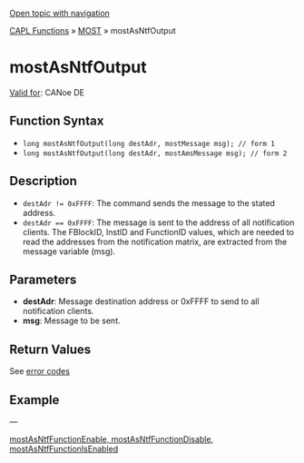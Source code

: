 [Open topic with navigation](../../../../../CANoeDEFamily.htm#Topics/CAPLFunctions/MOST/Functions/CAPLfunctionMOSTAsNTFOutput.md)

[CAPL Functions](../../CAPLfunctions.md) » [MOST](../CAPLfunctionsMOSTOverview.md) » mostAsNtfOutput

# mostAsNtfOutput

[Valid for](../../../Shared/FeatureAvailability.md): CANoe DE

## Function Syntax

- `long mostAsNtfOutput(long destAdr, mostMessage msg); // form 1`
- `long mostAsNtfOutput(long destAdr, mostAmsMessage msg); // form 2`

## Description

- `destAdr != 0xFFFF`: The command sends the message to the stated address.
- `destAdr == 0xFFFF`: The message is sent to the address of all notification clients. The FBlockID, InstID and FunctionID values, which are needed to read the addresses from the notification matrix, are extracted from the message variable (msg).

## Parameters

- **destAdr**: Message destination address or 0xFFFF to send to all notification clients.
- **msg**: Message to be sent.

## Return Values

See [error codes](../CAPLfunctionsMOSTErrorCodes.md)

## Example

—

[mostAsNtfFunctionEnable, mostAsNtfFunctionDisable, mostAsNtfFunctionIsEnabled](CAPLfunctionMOSTAsNTFFunctionEnable.md)
